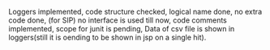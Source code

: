 Loggers implemented,
code structure checked,
logical name done,
no extra code done,
(for SIP) no interface is used till now,
code comments implemented,
scope for junit is pending,
Data of csv file is shown in loggers(still it is oending to be shown in jsp on a single hit).
